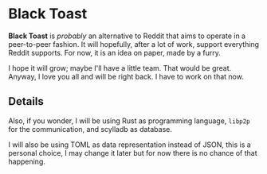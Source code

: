 # Black Toast

**Black Toast** is *probably* an alternative to Reddit that aims to operate in a peer-to-peer fashion.
It will hopefully, after a lot of work, support everything Reddit supports. For now, it is an idea on paper, made by a furry.

I hope it will grow; maybe I'll have a little team. That would be great. Anyway, I love you all and will be right back. I have to work on that now.

## Details

Also, if you wonder, I will be using Rust as programming language, `libp2p` for the communication, and scylladb as database.

I will also be using TOML as data representation instead of JSON, this is a personal choice, I may change it later but for now there is no chance of that happening.